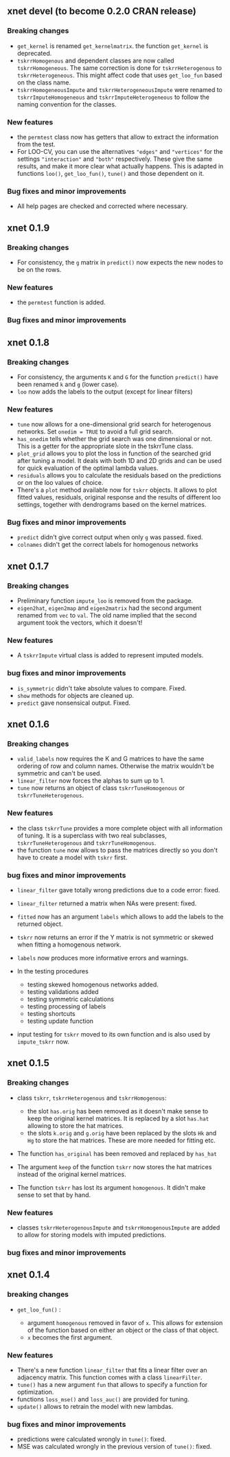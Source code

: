 ## xnet devel (to become 0.2.0 CRAN release)

### Breaking changes

* `get_kernel` is renamed `get_kernelmatrix`. the function `get_kernel` is deprecated.
* `tskrrHomogenous` and dependent classes are now called `tskrrHomogeneous`. The same correction is done for `tskrrHeterogenous` to `tskrrHeterogeneous`. This might affect code that uses `get_loo_fun` based on the class name.
* `tskrrHomogeneousImpute` and `tskrrHeterogeneousImpute` were renamed to `tskrrImputeHomogeneous` and `tskrrImputeHeterogeneous` to follow the naming convention for the classes.

### New features

* the `permtest` class now has getters that allow to extract the information from the test.
* For LOO-CV, you can use the alternatives `"edges"` and `"vertices"` for the settings `"interaction"` and `"both"` respectively. These give the same results, and make it more clear what actually happens. This is adapted in functions `loo()`, `get_loo_fun()`, `tune()` and those dependent on it.

### Bug fixes and minor improvements

* All help pages are checked and corrected where necessary.

## xnet 0.1.9

### Breaking changes

* For consistency, the `g` matrix in `predict()` now expects the new
nodes to be on the rows.

### New features

* the `permtest` function is added.

### Bug fixes and minor improvements

## xnet 0.1.8

### Breaking changes

* For consistency, the arguments `K` and `G` for the function `predict()`
have been renamed `k` and `g` (lower case).
* `loo` now adds the labels to the output (except for linear filters)

### New features

* `tune` now allows for a one-dimensional grid search for heterogenous
networks. Set `onedim = TRUE` to avoid a full grid search.
* `has_onedim` tells whether the grid search was one dimensional or not.
This is a getter for the appropriate slote in the tskrrTune class.
* `plot_grid` allows you to plot the loss in function of the
searched grid after tuning a model. It deals with both 1D and
2D grids and can be used for quick evaluation of the optimal
lambda values.
* `residuals` allows you to calculate the residuals based on
the predictions or on the loo values of choice.
* There's a `plot` method available now for `tskrr` objects. It
allows to plot fitted values, residuals, original response and
the results of different loo settings, together with dendrograms
based on the kernel matrices.

### Bug fixes and minor improvements

* `predict` didn't give correct output when only `g` was passed.
fixed.
* `colnames` didn't get the correct labels for homogenous networks


## xnet 0.1.7

### Breaking changes

* Preliminary function `impute_loo` is removed from the 
package.
* `eigen2hat`, `eigen2map` and `eigen2matrix` had the second argument
renamed from `vec` to `val`. The old name implied that the second argument
took the vectors, which it doesn't!


### New features

* A `tskrrImpute` virtual class is added to represent imputed models.

### bug fixes and minor improvements

* `is_symmetric` didn't take absolute values to compare. Fixed.
* `show` methods for objects are cleaned up.
* `predict` gave nonsensical output. Fixed.

## xnet 0.1.6

### Breaking changes

* `valid_labels` now requires the K and G matrices to have the
same ordering of row and column names. Otherwise the matrix 
wouldn't be symmetric and can't be used.
* `linear_filter` now forces the alphas to sum up to 1.
* `tune` now returns an object of class `tskrrTuneHomogenous` or
`tskrrTuneHeterogenous`. 

### New features

* the class `tskrrTune` provides a more complete object with all
information of tuning. It is a superclass with two real subclasses,
`tskrrTuneHeterogenous` and `tskrrTuneHomogenous`.
* the function `tune` now allows to pass the matrices directly so
you don't have to create a model with `tskrr` first.

### bug fixes and minor improvements

* `linear_filter` gave totally wrong predictions due to a code error:  fixed.
* `linear_filter` returned a matrix when NAs were present: fixed.
* `fitted` now has an argument `labels` which allows to add the
labels to the returned object.
* `tskrr` now returns an error if the Y matrix is not symmetric or
skewed when fitting a homogenous network.
* `labels` now produces more informative errors and warnings.

* In the testing procedures
    - testing skewed homogenous networks added.
    - testing validations added
    - testing symmetric calculations
    - testing processing of labels
    - testing shortcuts
    - testing update function
    
* input testing for `tskrr` moved to its own function and is 
also used by `impute_tskrr` now.
    

## xnet 0.1.5

### Breaking changes

* class `tskrr`, `tskrrHeterogenous` and `tskrrHomogenous`:
    - the slot `has.orig` has been removed as it doesn't make sense to 
 keep the original kernel matrices. It is replaced by a slot `has.hat`
 allowing to store the hat matrices.
    - the slots `k.orig` and `g.orig` have been replaced by the slots
 `Hk` and `Hg` to store the hat matrices. These are more needed for
 fitting etc. 
 
* The function `has_original` has been removed and replaced by `has_hat`
* The argument `keep` of the function `tskrr` now stores the hat matrices
instead of the original kernel matrices.
* The function `tskrr` has lost its argument `homogenous`. It didn't make
sense to set that by hand.

### New features

* classes `tskrrHeterogenousImpute` and `tskrrHomogenousImpute` are added
  to allow for storing models with imputed predictions.

### bug fixes and minor improvements

## xnet 0.1.4

### breaking changes

* `get_loo_fun()` : 

    - argument `homogenous` removed in favor of `x`. This
allows for extension of the function based on either an object or
the class of that object. 
    - `x` becomes the first argument.

### New features

* There's a new function `linear_filter` that fits a linear filter over
an adjacency matrix. This function comes with a class `linearFilter`.
* `tune()` has a new argument `fun` that allows to specify a function
for optimization.
* functions `loss_mse()` and `loss_auc()` are provided for tuning.
* `update()` allows to retrain the model with new lambdas.

### bug fixes and minor improvements

* predictions were calculated wrongly in `tune()`: fixed.
* MSE was calculated wrongly in the previous version of `tune()`: fixed.

